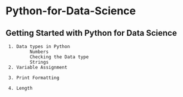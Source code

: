 # Python-for-Data-Science

## Getting Started with Python for Data Science
```
 1. Data types in Python
         Numbers
         Checking the Data type
         Strings
 2. Variable Assignment

 3. Print Formatting

 4. Length

```
